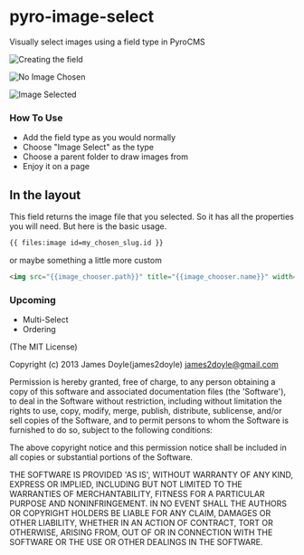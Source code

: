 pyro-image-select
=================

Visually select images using a field type in PyroCMS

![Creating the field](https://raw.github.com/james2doyle/pyro-image-select/master/screen1.png)

![No Image Chosen](https://raw.github.com/james2doyle/pyro-image-select/master/screen2.png)

![Image Selected](https://raw.github.com/james2doyle/pyro-image-select/master/screen3.png)

### How To Use

* Add the field type as you would normally
* Choose "Image Select" as the type
* Choose a parent folder to draw images from
* Enjoy it on a page

In the layout
-------------

This field returns the image file that you selected. So it has all the properties you will need. But here is the basic usage.

``` html
{{ files:image id=my_chosen_slug.id }}
```

or maybe something a little more custom

``` html
<img src="{{image_chooser.path}}" title="{{image_chooser.name}}" width="300" class="crazy-image" id="{{image_chooser.id}}">
```


### Upcoming

* Multi-Select
* Ordering

(The MIT License)

Copyright (c) 2013 James Doyle(james2doyle) james2doyle@gmail.com

Permission is hereby granted, free of charge, to any person obtaining
a copy of this software and associated documentation files (the
'Software'), to deal in the Software without restriction, including
without limitation the rights to use, copy, modify, merge, publish,
distribute, sublicense, and/or sell copies of the Software, and to
permit persons to whom the Software is furnished to do so, subject to
the following conditions:

The above copyright notice and this permission notice shall be
included in all copies or substantial portions of the Software.

THE SOFTWARE IS PROVIDED 'AS IS', WITHOUT WARRANTY OF ANY KIND,
EXPRESS OR IMPLIED, INCLUDING BUT NOT LIMITED TO THE WARRANTIES OF
MERCHANTABILITY, FITNESS FOR A PARTICULAR PURPOSE AND NONINFRINGEMENT.
IN NO EVENT SHALL THE AUTHORS OR COPYRIGHT HOLDERS BE LIABLE FOR ANY
CLAIM, DAMAGES OR OTHER LIABILITY, WHETHER IN AN ACTION OF CONTRACT,
TORT OR OTHERWISE, ARISING FROM, OUT OF OR IN CONNECTION WITH THE
SOFTWARE OR THE USE OR OTHER DEALINGS IN THE SOFTWARE.